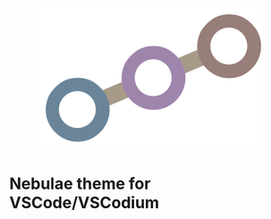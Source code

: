 <p align="center">
  <img src="https://raw.githubusercontent.com/Ureakim/nebulae-theme-vscode/master/resources/logo.png">
</p>

# Nebulae theme for VSCode/VSCodium
